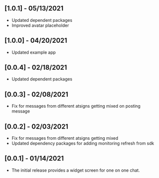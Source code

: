 ## [1.0.1] - 05/13/2021

* Updated dependent packages
* Improved avatar placeholder

## [1.0.0] - 04/20/2021

* Updated example app

## [0.0.4] - 02/18/2021

* Updated dependent packages

## [0.0.3] - 02/08/2021

* Fix for messages from different atsigns getting mixed on posting message

## [0.0.2] - 02/03/2021

* Fix for messages from different atsigns getting mixed
* Updated dependency packages for adding monitoring refresh from sdk

## [0.0.1] - 01/14/2021

* The initial release provides a widget screen for one on one chat.
